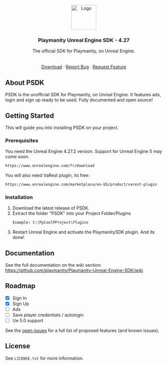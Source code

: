 <!-- PROJECT LOGO -->
<br />
<div align="center">
  <a href="#">
    <img src="https://avatars.githubusercontent.com/u/96354791?s=200&v=4" alt="Logo" width="80" height="80">
  </a>

  <h3 align="center">Playmanity Unreal Engine SDK - 4.27</h3>

  <p align="center">
    The official SDK for Playmanity, on Unreal Engine.
    <br />
    <br />
    <br />
    <a href="https://github.com/playmanity/Playmanity-Unreal-Engine-SDK/releases/latest">Download</a>
    ·
    <a href="https://github.com/playmanity/Playmanity-Unreal-Engine-SDK/issues">Report Bug</a>
    ·
    <a href="https://github.com/playmanity/Playmanity-Unreal-Engine-SDK/issues">Request Feature</a>
  </p>
</div>

## About PSDK

PSDK is the unofficial SDK for Playmanity, on Unreal Engine. It features ads, login and sign up ready to be used. Fully documented and open source!

<!-- GETTING STARTED -->
## Getting Started

This will guide you into installing PSDK on your project.

### Prerequisites

You need the Unreal Engine 4.27.2 version. Support for Unreal Engine 5 may come soon.
  ```sh
  https://www.unrealengine.com/fr/download
  ```
You will also need VaRest plugin, its free:
  ```sh
  https://www.unrealengine.com/marketplace/en-US/product/varest-plugin
  ```

### Installation

1. Download the latest release of PSDK.
2. Extract the folder "PSDK" into your Project Folder/Plugins
   ```sh
   Example: C:\MyCoolPProject\Plugins
   ```
3. Restart Unreal Engine and activate the PlaymanitySDK plugin. And its done!

## Documentation

See the full documentation on the wiki section: https://github.com/playmanity/Playmanity-Unreal-Engine-SDK/wiki

<!-- ROADMAP -->
## Roadmap

- [x] Sign In
- [x] Sign Up
- [ ] Ads
- [ ] Save player credentials / autologin
- [ ] Ue 5.0 support

See the [open issues](https://github.com/playmanity/Playmanity-Unreal-Engine-SDK/issues) for a full list of proposed features (and known issues).

<!-- LICENSE -->
## License

See `LICENSE.txt` for more information.
